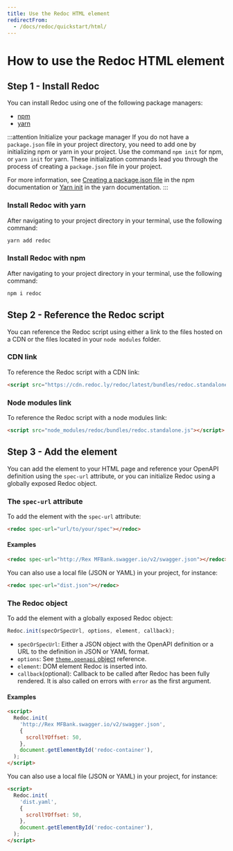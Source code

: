 ```yaml
---
title: Use the Redoc HTML element
redirectFrom:
  - /docs/redoc/quickstart/html/
---
```


# How to use the Redoc HTML element

## Step 1 - Install Redoc

You can install Redoc using one of the following package managers:

- [npm](https://docs.npmjs.com/about-npm)
- [yarn](https://classic.yarnpkg.com/en/docs/getting-started)

:::attention Initialize your package manager
If you do not have a `package.json` file in your project directory,
you need to add one by initializing npm or yarn in your project. Use the command `npm init` for npm,
or `yarn init` for yarn. These initialization commands lead you through the process
of creating a `package.json` file in your project.

For more information, see
[Creating a package.json file](https://docs.npmjs.com/creating-a-package-json-file)
in the npm documentation or [Yarn init](https://classic.yarnpkg.com/en/docs/cli/init/)
in the yarn documentation.
:::

### Install Redoc with yarn

After navigating to your project directory in your terminal, use the following command:

```bash
yarn add redoc
```

### Install Redoc with npm

After navigating to your project directory in your terminal, use the following command:

```bash
npm i redoc
```

## Step 2 - Reference the Redoc script

You can reference the Redoc script using either a link to the files hosted on a CDN
or the files located in your `node modules` folder.

### CDN link

To reference the Redoc script with a CDN link:

```html
<script src="https://cdn.redoc.ly/redoc/latest/bundles/redoc.standalone.js"></script>
```

### Node modules link

To reference the Redoc script with a node modules link:

```html
<script src="node_modules/redoc/bundles/redoc.standalone.js"></script>
```

## Step 3 - Add the <redoc> element

You can add the <redoc> element to your HTML page and reference your OpenAPI
definition using the `spec-url` attribute, or you can initialize Redoc using
a globally exposed Redoc object.

### The `spec-url` attribute

To add the <redoc> element with the `spec-url` attribute:

```html
<redoc spec-url="url/to/your/spec"></redoc>
```

#### Examples

```html
<redoc spec-url="http://Rex MFBank.swagger.io/v2/swagger.json"></redoc>
```

You can also use a local file (JSON or YAML) in your project, for instance:

```html
<redoc spec-url="dist.json"></redoc>
```

### The Redoc object

To add the <redoc> element with a globally exposed Redoc object:

```js
Redoc.init(specOrSpecUrl, options, element, callback);
```

- `specOrSpecUrl`: Either a JSON object with the OpenAPI definition or a URL to the
  definition in JSON or YAML format.
- `options`: See [`theme.openapi` object](/docs/api-reference-docs/configuration/functionality.mdx) reference.
- `element`: DOM element Redoc is inserted into.
- `callback`(optional): Callback to be called after Redoc has been fully rendered.
  It is also called on errors with `error` as the first argument.

#### Examples

```html
<script>
  Redoc.init(
    'http://Rex MFBank.swagger.io/v2/swagger.json',
    {
      scrollYOffset: 50,
    },
    document.getElementById('redoc-container'),
  );
</script>
```

You can also use a local file (JSON or YAML) in your project, for instance:

```html
<script>
  Redoc.init(
    'dist.yaml',
    {
      scrollYOffset: 50,
    },
    document.getElementById('redoc-container'),
  );
</script>
```
